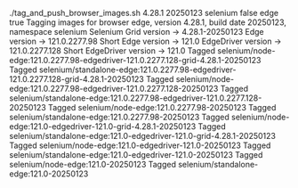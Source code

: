 ./tag_and_push_browser_images.sh 4.28.1 20250123 selenium false edge true
Tagging images for browser edge, version 4.28.1, build date 20250123, namespace selenium
Selenium Grid version -> 4.28.1-20250123
Edge version -> 121.0.2277.98
Short Edge version -> 121.0
EdgeDriver version -> 121.0.2277.128
Short EdgeDriver version -> 121.0
Tagged selenium/node-edge:121.0.2277.98-edgedriver-121.0.2277.128-grid-4.28.1-20250123
Tagged selenium/standalone-edge:121.0.2277.98-edgedriver-121.0.2277.128-grid-4.28.1-20250123
Tagged selenium/node-edge:121.0.2277.98-edgedriver-121.0.2277.128-20250123
Tagged selenium/standalone-edge:121.0.2277.98-edgedriver-121.0.2277.128-20250123
Tagged selenium/node-edge:121.0.2277.98-20250123
Tagged selenium/standalone-edge:121.0.2277.98-20250123
Tagged selenium/node-edge:121.0-edgedriver-121.0-grid-4.28.1-20250123
Tagged selenium/standalone-edge:121.0-edgedriver-121.0-grid-4.28.1-20250123
Tagged selenium/node-edge:121.0-edgedriver-121.0-20250123
Tagged selenium/standalone-edge:121.0-edgedriver-121.0-20250123
Tagged selenium/node-edge:121.0-20250123
Tagged selenium/standalone-edge:121.0-20250123

